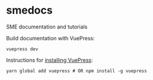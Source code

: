 # smedocs
SME documentation and tutorials

Build documentation with VuePress:

```
vuepress dev
```

Instructions for [installing VuePress](https://vuepress.vuejs.org/guide/getting-started.html#global-installation):

```
yarn global add vuepress # OR npm install -g vuepress
```
